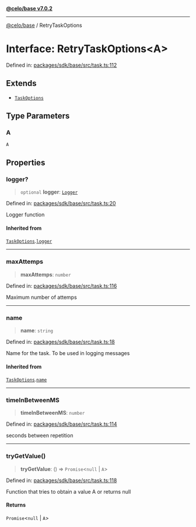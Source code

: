 [**@celo/base v7.0.2**](../README.md)

***

[@celo/base](../README.md) / RetryTaskOptions

# Interface: RetryTaskOptions\<A\>

Defined in: [packages/sdk/base/src/task.ts:112](https://github.com/celo-org/developer-tooling/blob/master/packages/sdk/base/src/task.ts#L112)

## Extends

- [`TaskOptions`](TaskOptions.md)

## Type Parameters

### A

`A`

## Properties

### logger?

> `optional` **logger**: [`Logger`](../type-aliases/Logger.md)

Defined in: [packages/sdk/base/src/task.ts:20](https://github.com/celo-org/developer-tooling/blob/master/packages/sdk/base/src/task.ts#L20)

Logger function

#### Inherited from

[`TaskOptions`](TaskOptions.md).[`logger`](TaskOptions.md#logger)

***

### maxAttemps

> **maxAttemps**: `number`

Defined in: [packages/sdk/base/src/task.ts:116](https://github.com/celo-org/developer-tooling/blob/master/packages/sdk/base/src/task.ts#L116)

Maximum number of attemps

***

### name

> **name**: `string`

Defined in: [packages/sdk/base/src/task.ts:18](https://github.com/celo-org/developer-tooling/blob/master/packages/sdk/base/src/task.ts#L18)

Name for the task. To be used in logging messages

#### Inherited from

[`TaskOptions`](TaskOptions.md).[`name`](TaskOptions.md#name)

***

### timeInBetweenMS

> **timeInBetweenMS**: `number`

Defined in: [packages/sdk/base/src/task.ts:114](https://github.com/celo-org/developer-tooling/blob/master/packages/sdk/base/src/task.ts#L114)

seconds between repetition

***

### tryGetValue()

> **tryGetValue**: () => `Promise`\<`null` \| `A`\>

Defined in: [packages/sdk/base/src/task.ts:118](https://github.com/celo-org/developer-tooling/blob/master/packages/sdk/base/src/task.ts#L118)

Function that tries to obtain a value A or returns null

#### Returns

`Promise`\<`null` \| `A`\>
